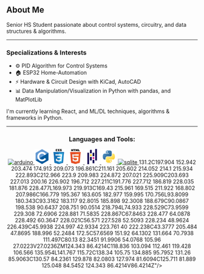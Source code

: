 
<h2 align="left"><b>About Me</b></h2>
<p align="left">Senior HS Student passionate about control systems, circuitry, and data structures & algorithms.</p>
<hr>

<h3 align="left"><b>Specializations & Interests</b></h3>
<ul>
  <li>&#9881; PID Algorithm for Control Systems</li>
  <li>&#127968  ESP32 Home-Automation</li>
  <li>&#9889;  Hardware & Circuit Design with KiCad, AutoCAD</li>
  <li>&#128202  Data Manipulation/Visualization in Python with pandas, and MatPlotLib</li>
</ul>






<p>I'm currently learning React, and ML/DL techniques, algorithms & frameworks in Python.</p>

<hr>

<h3 align="center">Languages and Tools:</h3>
<p align="center"> <a href="https://www.arduino.cc/" target="_blank" rel="noreferrer"> <img src="https://cdn.worldvectorlogo.com/logos/arduino-1.svg" alt="arduino" width="40" height="40"/> </a> <a href="https://www.cprogramming.com/" target="_blank" rel="noreferrer"> <img src="https://raw.githubusercontent.com/devicons/devicon/master/icons/c/c-original.svg" alt="c" width="40" height="40"/> </a> <a href="https://www.w3schools.com/css/" target="_blank" rel="noreferrer"> <img src="https://raw.githubusercontent.com/devicons/devicon/master/icons/css3/css3-original-wordmark.svg" alt="css3" width="40" height="40"/> </a> <a href="https://www.w3.org/html/" target="_blank" rel="noreferrer"> <img src="https://raw.githubusercontent.com/devicons/devicon/master/icons/html5/html5-original-wordmark.svg" alt="html5" width="40" height="40"/> </a> <a href="https://pandas.pydata.org/" target="_blank" rel="noreferrer"> <img src="https://raw.githubusercontent.com/devicons/devicon/2ae2a900d2f041da66e950e4d48052658d850630/icons/pandas/pandas-original.svg" alt="pandas" width="40" height="40"/> </a> <a href="https://www.python.org" target="_blank" rel="noreferrer"> <img src="https://raw.githubusercontent.com/devicons/devicon/master/icons/python/python-original.svg" alt="python" width="40" height="40"/> </a> <a href="https://www.sqlite.org/" target="_blank" rel="noreferrer"> <img src="https://www.vectorlogo.zone/logos/sqlite/sqlite-icon.svg" alt="sqlite" width="40" height="40"/> </a>131.2C197.904 152.942 203.474 174.913 209.073 196.861C211.161 205.602 214.052 214.1 215.934 222.893C212.966 223.9 209.983 224.872 207.021 225.909C203.693 227.013 200.16 226.902 196.712 227.211C191.776 227.712 186.819 228.035 181.876 228.477L169.973 219.913C169.43 215.961 169.515 211.922 168.802 207.986C166.779 195.367 163.605 182.977 159.995 170.756L93.8099 180.343C93.3162 183.117 92.8015 185.898 92.3008 188.679C90.0867 198.538 90.6437 208.751 90.0514 218.794L74.933 228.529C73.9599 229.308 72.6906 228.881 71.5835 228.867C67.8463 228.477 64.0878 228.492 60.3647 228.021C56.571 227.528 52.5093 228.234 48.9624 226.439C45.9938 224.997 42.9334 223.761 40 222.238C43.3777 205.484 47.8695 188.996 52.2484 172.5C57.6569 151.92 64.1302 131.664 70.7938 111.497C80.13 82.3451 91.9906 54.0768 105.96 27.0223V27.0236ZM124.343 86.4214C118.836 103.094 112.461 119.428 106.566 135.954L141.767 115.72C138.34 105.75 134.885 95.7952 131.26 85.9063C130.57 84.2361 129.878 82.0803 127.974 81.6094C125.711 81.889 125.048 84.5452 124.343 86.4214V86.4214Z"/></svg> </p>


